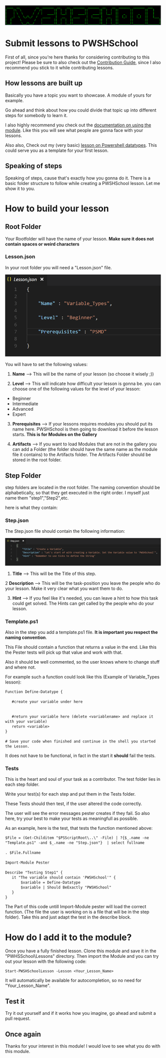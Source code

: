![PWSHSchool](../Img/PWSHSchool.png)

# Submit lessons to PWSHSchool

First of all, since you're here thanks for considering contributing to this project! 
Please be sure to also check out the [Contribution Guide](CONTRIBUTING.md), since I also recommend 
you stick to it while contributing lessons.

## How lessons are built up

Basically you have a topic you want to showcase. A module of yours for example.

Go ahead and think about how you could divide that topic up into different steps for somebody to learn it.

I also highly recommend you check out the [documentation on using the module](Students.md). Like this you will see what people are gonna face with your lessons. 

Also also, Check out my (very basic) [lesson on Powershell datatypes](https://github.com/bateskevin/PWSHSchool/tree/master/Lessons/Variable_Datatypes). This could serve you as a template for your first lesson.

## Speaking of steps

Speaking of steps, cause that's exactly how you gonna do it. There is a basic folder structure to follow 
while creating a PWSHSchool lesson. Let me show it to you.

# How to build your lesson

## Root Folder

Your Rootfolder will have the name of your lesson. **Make sure it does not contain spaces or weird characters**

### Lesson.json 

In your root folder you will need a "Lesson.json" file. 

![LessonJSON](../Img/LessonJSON.PNG)

You will have to set the following values:

1. **Name** --> This will be the name of your lesson (so choose it wisely ;))

2. **Level** --> This will indicate how difficult your lesson is gonna be. 
 you can choose one of the following values for the level of your lesson:
  * Beginner
  * Intermediate
  * Advanced
  * Expert
 
 3. **Prerequisites** --> If your lessons requires modules you should put its name here. PWSHSchool is then going to download it before the lesson starts. **This is for Modules on the Gallery**
 
 4. **Artifacts** --> If you want to load Modules that are not in the gallery you can add a Folder (the folder should have the same name as the module file it contains) to the Artifacts folder. The Artifacts Folder should be stored in the root folder. 
 
 ## Step Folder 
 
 step folders are located in the root folder. The naming convention should be alphabetically, 
 so that they get executed in the right order. I myself just name them "step1","Step2",etc.
 
 here is what they contain:
 
 ### Step.json
 
 The Step.json file should contain the following information:
 
 ![StepJSON](../Img/StepJSON.PNG)
 
1. **Title** --> This will be the Title of this step.

2 **Description** --> This will be the task-position you leave the people who do your lesson. Make it very clear what you want them to do.

3. **Hint** --> If you feel like it's needed, you can leave a hint to how this task could get solved. The Hints can get called by the people who do your lesson.

### Template.ps1
  
  Also in the step you add a template.ps1 file. **It is important you respect the naming convention**.
  
  This File should contain a function that returns a value in the end. 
  Like this the Pester tests will pick up that value and work with that. 
  
  Also it should be well commented, so the user knows where to change stuff and where not.
  
  For example such a function could look like this (Example of Variable_Types lesson):
  
 ```
 Function Define-Datatype {
    
    #create your variable under here
    

    #return your variable here (delete <variablename> and replace it with your variable)
    return <variable>
}

# Save your code when finished and continue in the shell you started the Lesson.
 ```
 It does not have to be functional, in fact in the start it **should** fail the tests. 
 
 ### Tests
 
 This is the heart and soul of your task as a contributor. The test folder lies in each step folder.
 
 Write your test(s) for each step and put them in the Tests folder. 
 
 These Tests should then test, if the user altered the code correctly.
 
 The user will see the error messages pester creates if they fail. So also here, try your best 
 to make your tests as meaningfull as possible. 
 
 As an example, here is the test, that tests the function mentioned above:
 
 ```
 $File = (Get-Childitem "$PSScriptRoot\..\" -File) | ?{$_.name -ne "Template.ps1" -and $_.name -ne "Step.json"}  | select fullname

. $File.Fullname

Import-Module Pester

Describe "Testing Step1" {
    it "The variable should contain 'PWSHSchool'" {
        $variable = Define-Datatype
        $variable | Should BeExactly "PWSHSchool" 
    }
}
 ```
The Part of this code untill Import-Module pester will load the correct function. (The file the user is working on is a file that will be in the step folder). Take this and just adapt the test in the describe block.

# How do I add it to the module?

Once you have a fully finished lesson. Clone this module and save it in the "PWHSSchool\Lessons" directory. Then import the Module and you can try out your lesson with the following code:

```
Start-PWSHSchoolLesson -Lesson <Your_Lesson_Name>
```
It will automatically be available for autocompletion, so no need for "Your_Lesson_Name".

## Test it

Try it out yourself and if it works how you imagine, go ahead and submit a pull request. 

## Once again

Thanks for your interest in this module! I would love to see what you do with this module.
